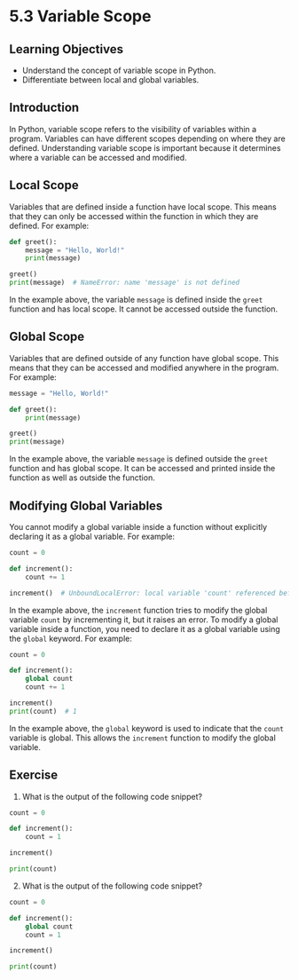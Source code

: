 # 5.3 Variable Scope

## Learning Objectives

- Understand the concept of variable scope in Python.
- Differentiate between local and global variables.

## Introduction

In Python, variable scope refers to the visibility of variables within a program. Variables can have different scopes depending on where they are defined. Understanding variable scope is important because it determines where a variable can be accessed and modified.

## Local Scope

Variables that are defined inside a function have local scope. This means that they can only be accessed within the function in which they are defined. For example:

```python
def greet():
    message = "Hello, World!"
    print(message)

greet()
print(message)  # NameError: name 'message' is not defined
```

In the example above, the variable `message` is defined inside the `greet` function and has local scope. It cannot be accessed outside the function.

## Global Scope

Variables that are defined outside of any function have global scope. This means that they can be accessed and modified anywhere in the program. For example:

```python
message = "Hello, World!"

def greet():
    print(message)

greet()
print(message)
```

In the example above, the variable `message` is defined outside the `greet` function and has global scope. It can be accessed and printed inside the function as well as outside the function.

## Modifying Global Variables

You cannot modify a global variable inside a function without explicitly declaring it as a global variable. For example:

```python
count = 0

def increment():
    count += 1

increment()  # UnboundLocalError: local variable 'count' referenced before assignment
```

In the example above, the `increment` function tries to modify the global variable `count` by incrementing it, but it raises an error. To modify a global variable inside a function, you need to declare it as a global variable using the `global` keyword. For example:

```python
count = 0

def increment():
    global count
    count += 1

increment()
print(count)  # 1
```

In the example above, the `global` keyword is used to indicate that the `count` variable is global. This allows the `increment` function to modify the global variable.

## Exercise

1. What is the output of the following code snippet?

```python
count = 0

def increment():
    count = 1

increment()

print(count)
```

2. What is the output of the following code snippet?

```python
count = 0

def increment():
    global count
    count = 1

increment()

print(count)
```

